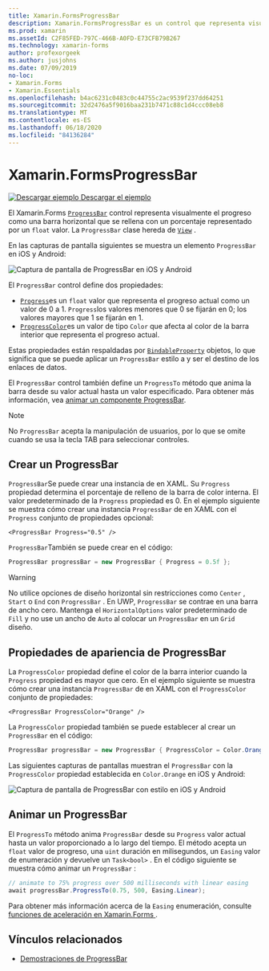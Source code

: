 ```yaml
---
title: Xamarin.FormsProgressBar
description: Xamarin.FormsProgressBar es un control que representa visualmente el progreso como una barra horizontal que se rellena en función de una propiedad float.
ms.prod: xamarin
ms.assetId: C2F85FED-797C-466B-A0FD-E73CFB79B267
ms.technology: xamarin-forms
author: profexorgeek
ms.author: jusjohns
ms.date: 07/09/2019
no-loc:
- Xamarin.Forms
- Xamarin.Essentials
ms.openlocfilehash: b4ac6231c0483c0c44755c2ac9539f237dd64251
ms.sourcegitcommit: 32d2476a5f9016baa231b7471c88c1d4ccc08eb8
ms.translationtype: MT
ms.contentlocale: es-ES
ms.lasthandoff: 06/18/2020
ms.locfileid: "84136284"
---
```

# <a name="xamarinforms-progressbar"></a>Xamarin.FormsProgressBar
[![Descargar ejemplo](~/media/shared/download.png) Descargar el ejemplo](https://docs.microsoft.com/samples/xamarin/xamarin-forms-samples/userinterface-progressbardemos/)

El Xamarin.Forms [`ProgressBar`](xref:Xamarin.Forms.ProgressBar) control representa visualmente el progreso como una barra horizontal que se rellena con un porcentaje representado por un `float` valor. La `ProgressBar` clase hereda de [`View`](xref:Xamarin.Forms.View) .

En las capturas de pantalla siguientes se muestra un elemento `ProgressBar` en iOS y Android:

![Captura de pantalla de ProgressBar en iOS y Android](progressbar-images/progressbars-default.png "ProgressBar en iOS y Android")

El `ProgressBar` control define dos propiedades:

* [`Progress`](xref:Xamarin.Forms.ProgressBar.Progress)es un `float` valor que representa el progreso actual como un valor de 0 a 1. `Progress`los valores menores que 0 se fijarán en 0; los valores mayores que 1 se fijarán en 1.
* [`ProgressColor`](xref:Xamarin.Forms.ProgressBar.ProgressColor)es un valor de tipo `Color` que afecta al color de la barra interior que representa el progreso actual.

Estas propiedades están respaldadas por [`BindableProperty`](xref:Xamarin.Forms.BindableProperty) objetos, lo que significa que se puede aplicar un `ProgressBar` estilo a y ser el destino de los enlaces de datos.

El `ProgressBar` control también define un `ProgressTo` método que anima la barra desde su valor actual hasta un valor especificado. Para obtener más información, vea [animar un componente ProgressBar](#animate-a-progressbar).

> [!NOTE]
> No `ProgressBar` acepta la manipulación de usuarios, por lo que se omite cuando se usa la tecla TAB para seleccionar controles.

## <a name="create-a-progressbar"></a>Crear un ProgressBar

`ProgressBar`Se puede crear una instancia de en XAML. Su `Progress` propiedad determina el porcentaje de relleno de la barra de color interna. El valor predeterminado de la `Progress` propiedad es 0. En el ejemplo siguiente se muestra cómo crear una instancia `ProgressBar` de en XAML con el `Progress` conjunto de propiedades opcional:

```xaml
<ProgressBar Progress="0.5" />
```

`ProgressBar`También se puede crear en el código:

```csharp
ProgressBar progressBar = new ProgressBar { Progress = 0.5f };
```

> [!WARNING]
> No utilice opciones de diseño horizontal sin restricciones como `Center` , `Start` o `End` con `ProgressBar` . En UWP, `ProgressBar` se contrae en una barra de ancho cero. Mantenga el `HorizontalOptions` valor predeterminado de `Fill` y no use un ancho de `Auto` al colocar un `ProgressBar` en un `Grid` diseño.

## <a name="progressbar-appearance-properties"></a>Propiedades de apariencia de ProgressBar

La `ProgressColor` propiedad define el color de la barra interior cuando la `Progress` propiedad es mayor que cero. En el ejemplo siguiente se muestra cómo crear una instancia `ProgressBar` de en XAML con el `ProgressColor` conjunto de propiedades:

```xaml
<ProgressBar ProgressColor="Orange" />
```

La `ProgressColor` propiedad también se puede establecer al crear un `ProgressBar` en el código:

```csharp
ProgressBar progressBar = new ProgressBar { ProgressColor = Color.Orange };
```

Las siguientes capturas de pantallas muestran el `ProgressBar` con la `ProgressColor` propiedad establecida en `Color.Orange` en iOS y Android:

![Captura de pantalla de ProgressBar con estilo en iOS y Android](progressbar-images/progressbars-styled.png "ProgressBar con estilo en iOS y Android")

## <a name="animate-a-progressbar"></a>Animar un ProgressBar

El `ProgressTo` método anima `ProgressBar` desde su `Progress` valor actual hasta un valor proporcionado a lo largo del tiempo. El método acepta un `float` valor de progreso, una `uint` duración en milisegundos, un `Easing` valor de enumeración y devuelve un `Task<bool>` . En el código siguiente se muestra cómo animar un `ProgressBar` :

```csharp
// animate to 75% progress over 500 milliseconds with linear easing
await progressBar.ProgressTo(0.75, 500, Easing.Linear);
```

Para obtener más información acerca de la `Easing` enumeración, consulte [funciones de aceleración en Xamarin.Forms ](~/xamarin-forms/user-interface/animation/easing.md).

## <a name="related-links"></a>Vínculos relacionados

* [Demostraciones de ProgressBar](https://docs.microsoft.com/samples/xamarin/xamarin-forms-samples/userinterface-progressbardemos/)
